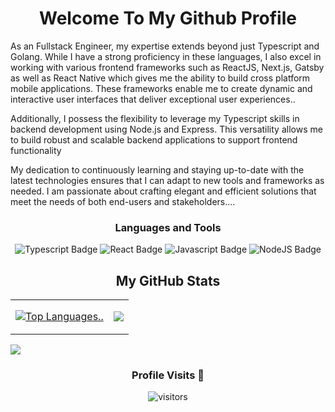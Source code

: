 <h1 align="center">Welcome To My Github Profile</h1>

<p>
As an Fullstack Engineer, my expertise extends beyond just Typescript and Golang. While I have a strong proficiency in these languages, I also excel in working with various frontend frameworks such as ReactJS, Next.js, Gatsby as well as React Native which gives me the ability to build cross platform mobile applications. These frameworks enable me to create dynamic and interactive user interfaces that deliver exceptional user experiences..

Additionally, I possess the flexibility to leverage my Typescript skills in backend development using Node.js and Express. This versatility allows me to build robust and scalable backend applications to support frontend functionality

My dedication to continuously learning and staying up-to-date with the latest technologies ensures that I can adapt to new tools and frameworks as needed. I am passionate about crafting elegant and efficient solutions that meet the needs of both end-users and stakeholders....

</p>




<div align="center">
 <h3>Languages and Tools</h3>
 
![Typescript Badge](https://img.shields.io/badge/-typescript-3178C6?style=for-the-badge&labelColor=black&logo=typescript&logoColor=3178C6)
![React Badge](https://img.shields.io/badge/-React-61DBFB?style=for-the-badge&labelColor=black&logo=react&logoColor=61DBFB) 
![Javascript Badge](https://img.shields.io/badge/-Javascript-F0DB4F?style=for-the-badge&labelColor=black&logo=javascript&logoColor=F0DB4F)
![NodeJS Badge](https://img.shields.io/badge/-Nodejs-3C873A?style=for-the-badge&labelColor=black&logo=node.js&logoColor=3C873A)
 </div>



<h2 align='center'>My GitHub Stats</h2>

<table>
<tr>
 <td>
  <a href="https://github.com/Techbrolakes" align="left"><img src="https://github-readme-stats.vercel.app/api/top-langs/?username=Techbrolakes&langs_count=5&title_color=facc15&text_color=facc15&icon_color=f97316&bg_color=000000&hide_border=true&locale=en&custom_title=Top%20%Languages" alt="Top Languages.." /></a>
 </td>

 
  <td>
 <p>
 <a href="http://www.github.com/lekan1"><img src="https://github-readme-streak-stats.herokuapp.com/?user=Techbrolakes&stroke=facc15&background=000000&ring=facc15&fire=facc15&currStreakNum=facc15&currStreakLabel=facc15&sideNums=facc15&sideLabels=facc15&dates=facc15&hide_border=true" /></a>
 </p>
 </td>
</tr>
</table>


![](https://raw.githubusercontent.com/techbrolakes/techbrolakes/master/profile-summary-card-output/github_dark/0-profile-details.svg)
<div align='center'>
 <h3> Profile Visits 🙈 </h3>

![visitors](https://komarev.com/ghpvc/?username=Techbrolakes)
</div>
